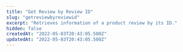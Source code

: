 ```yaml
---
title: "Get Review by Review ID"
slug: "getreviewbyreviewid"
excerpt: "Retrieves information of a product review by its ID."
hidden: false
createdAt: "2022-05-03T20:43:05.500Z"
updatedAt: "2022-05-03T20:43:05.500Z"
---
```

